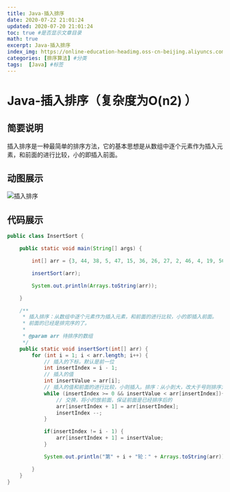 ```yaml
---
title: Java-插入排序
date: 2020-07-22 21:01:24
updated: 2020-07-20 21:01:24
toc: true #是否显示文章目录
math: true
excerpt: Java-插入排序
index_img: https://online-education-headimg.oss-cn-beijing.aliyuncs.com/%E5%8D%9A%E5%AE%A2/%E5%85%AC%E5%85%B1%E5%9B%BE%E7%89%87%E8%B5%84%E6%BA%90/post_default_img.png
categories: [排序算法] #分类
tags:  [Java] #标签
---
```




# Java-插入排序（复杂度为O(n2) ）



## 简要说明

插入排序是一种最简单的排序方法，它的基本思想是从数组中逐个元素作为插入元素，和前面的进行比较，小的即插入前面。



## 动图展示

![插入排序](https://online-education-headimg.oss-cn-beijing.aliyuncs.com/%E5%8D%9A%E5%AE%A2/%E5%8D%9A%E5%AE%A2%E6%96%87%E7%AB%A0%E5%9B%BE%E7%89%87/insertionSort.gif)



## 代码展示

```java
public class InsertSort {

    public static void main(String[] args) {

        int[] arr = {3, 44, 38, 5, 47, 15, 36, 26, 27, 2, 46, 4, 19, 50, 48};

        insertSort(arr);

        System.out.println(Arrays.toString(arr));

    }

    /**
     * 插入排序：从数组中逐个元素作为插入元素，和前面的进行比较，小的即插入前面。
     * 前面的已经是排完序的了。
     *
     * @param arr 待排序的数组
     */
    public static void insertSort(int[] arr) {
        for (int i = 1; i < arr.length; i++) {
            // 插入的下标，默认是前一位
            int insertIndex = i - 1;
            // 插入的值
            int insertValue = arr[i];
            // 插入的值和前面的进行比较，小则插入。排序：从小到大，改大于号则排序为从大到小
            while (insertIndex >= 0 && insertValue < arr[insertIndex]){
                // 交换，将小的放前面，保证前面是已经排序后的
                arr[insertIndex + 1] = arr[insertIndex];
                insertIndex --;
            }

            if(insertIndex != i - 1) {
                arr[insertIndex + 1] = insertValue;
            }

            System.out.println("第" + i + "轮：" + Arrays.toString(arr));

        }
    }
}
```
